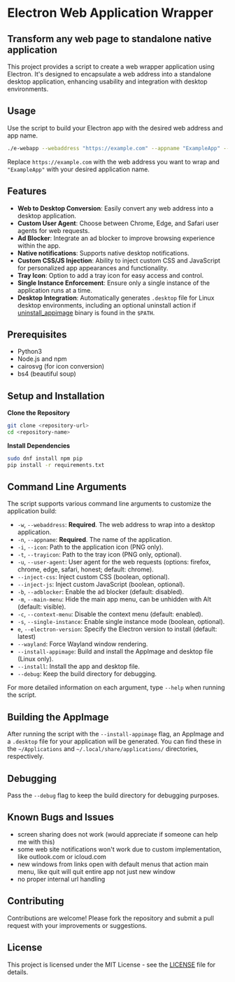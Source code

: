 # Electron Web Application Wrapper

## Transform any web page to standalone native application

This project provides a script to create a web wrapper application using Electron. It's designed to encapsulate a web address into a standalone desktop application, enhancing usability and integration with desktop environments.

## Usage

Use the script to build your Electron app with the desired web address and app name.

```sh
./e-webapp --webaddress "https://example.com" --appname "ExampleApp" --install
```

Replace `https://example.com` with the web address you want to wrap and `"ExampleApp"` with your desired application name.

## Features

- **Web to Desktop Conversion**: Easily convert any web address into a desktop application.
- **Custom User Agent**: Choose between Chrome, Edge, and Safari user agents for web requests.
- **Ad Blocker**: Integrate an ad blocker to improve browsing experience within the app.
- **Native notifications**: Supports native desktop notifications.
- **Custom CSS/JS Injection**: Ability to inject custom CSS and JavaScript for personalized app appearances and functionality.
- **Tray Icon**: Option to add a tray icon for easy access and control.
- **Single Instance Enforcement**: Ensure only a single instance of the application runs at a time.
- **Desktop Integration**: Automatically generates `.desktop` file for Linux desktop environments, including an optional uninstall action if [uninstall_appimage](https://github.com/kem-a/uninstall_appimage) binary is found in the `$PATH`.

## Prerequisites

- Python3
- Node.js and npm
- cairosvg (for icon conversion)
- bs4 (beautiful soup)

## Setup and Installation

**Clone the Repository**

```sh
git clone <repository-url>
cd <repository-name>
```

**Install Dependencies**

```sh
sudo dnf install npm pip
pip install -r requirements.txt
```


## Command Line Arguments

The script supports various command line arguments to customize the application build:

- `-w`, `--webaddress`: **Required**. The web address to wrap into a desktop application.
- `-n`, `--appname`: **Required**. The name of the application.
- `-i`, `--icon`: Path to the application icon (PNG only).
- `-t`, `--trayicon`: Path to the tray icon (PNG only, optional).
- `-u`, `--user-agent`: User agent for the web requests (options: firefox, chrome, edge, safari, honest; default: chrome).
- `--inject-css`: Inject custom CSS (boolean, optional).
- `--inject-js`: Inject custom JavaScript (boolean, optional).
- `-b`, `--adblocker`: Enable the ad blocker (default: disabled).
- `-m`, `--main-menu`: Hide the main app menu, can be unhidden with Alt (default: visible).
- `-c`, `--context-menu`: Disable the context menu (default: enabled).
- `-s`, `--single-instance`: Enable single instance mode (boolean, optional).
- `e`, `--electron-version`: Specify the Electron version to install (default: latest)
- `--wayland`: Force Wayland window rendering.
- `--install-appimage`: Build and install the AppImage and desktop file (Linux only).
- `--install`: Install the app and desktop file.
- `--debug`: Keep the build directory for debugging.

For more detailed information on each argument, type `--help` when running the script.

## Building the AppImage

After running the script with the `--install-appimage` flag, an AppImage and a `.desktop` file for your application will be generated. You can find these in the `~/Applications` and `~/.local/share/applications/` directories, respectively.

## Debugging

Pass the `--debug` flag to keep the build directory for debugging purposes.

## Known Bugs and Issues

* screen sharing does not work (would appreciate if someone can help me with this)
* some web site notifications won't work due to custom implementation, like outlook.com or icloud.com
* new windows from links open with default menus that action main menu, like quit will quit entire app not just new window
* no proper internal url handling

## Contributing

Contributions are welcome! Please fork the repository and submit a pull request with your improvements or suggestions.

## License

This project is licensed under the MIT License - see the [LICENSE](https://github.com/kem-a/e-webapp?tab=MIT-1-ov-file) file for details.
